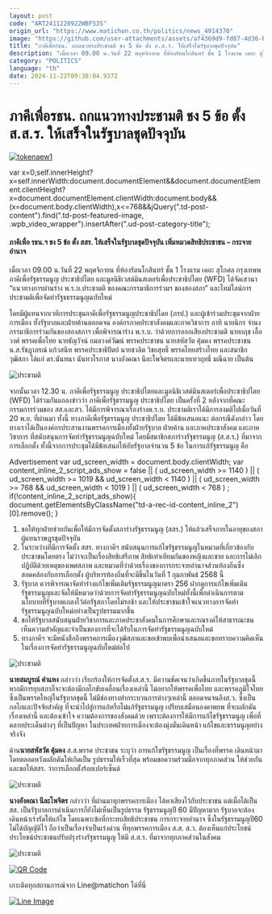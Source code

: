 ```yaml
---
layout: post
code: "ART2411220922WBF53S"
origin_url: "https://www.matichon.co.th/politics/news_4914370"
image: "https://github.com/user-attachments/assets/af4369d9-fd87-4d36-be1f-3b18d282cf8c"
title: "ภาคีเพื่อรธน. ถกแนวทางประชามติ ชง 5 ข้อ ตั้ง ส.ส.ร. ให้เสร็จในรัฐบาลชุดปัจจุบัน"
description: "เมื่อเวลา 09.00 น.วันที่ 22 พฤศจิกายน ที่ห้องรัตนโกสินทร์ ชั้น 1 โรงแรม เดอะ สุโกศล กรุงเทพพ ภาคีเพื่อรัฐธรรมนูญ ประชาธิปไตย"
category: "POLITICS"
language: "th"
date: 2024-11-22T09:38:04.937Z
---
```


# ภาคีเพื่อรธน. ถกแนวทางประชามติ ชง 5 ข้อ ตั้ง ส.ส.ร. ให้เสร็จในรัฐบาลชุดปัจจุบัน

[![](https://www.matichon.co.th/wp-content/uploads/2024/11/tokenaew1.jpg "tokenaew1")](https://www.matichon.co.th/wp-content/uploads/2024/11/tokenaew1.jpg)

var x=0;self.innerHeight?x=self.innerWidth:document.documentElement&&document.documentElement.clientHeight?x=document.documentElement.clientWidth:document.body&&(x=document.body.clientWidth),x<=768&&jQuery(".td-post-content").find(".td-post-featured-image, .wpb\_video\_wrapper").insertAfter(".ud-post-category-title");

#### **ภาคีเพื่อ รธน.ฯ ชง 5 ข้อ ตั้ง สสร. ให้เสร็จในรัฐบาลชุดปัจจุบัน เพิ่มหมวดสิทธิประชาชน – กระจายอำนาจ**

เมื่อเวลา 09.00 น.วันที่ 22 พฤศจิกายน ที่ห้องรัตนโกสินทร์ ชั้น 1 โรงแรม เดอะ สุโกศล กรุงเทพพ ภาคีเพื่อรัฐธรรมนูญ ประชาธิปไตย และมูลนิธิเวสต์มินสเตอร์เพื่อประชาธิปไตย (WFD) ได้จัดเสวนา “แนวทางการผ่านร่าง พ.ร.บ.ประชามติ ของคณะกรรมาธิการร่วมฯ ของสองสภา” และไทม์ใลน์การประชามติเพื่อจัดทำรัฐธธรรมนูญฉบับใหม่

โดยมีผู้แทนจากเวทีการประชุมภาคีเพื่อรัฐธรรมนูญประชาธิปไดย (ภรป.) และผู้เข้าร่วมประชุมจากฝ่ายการเมือง ทั้งรัฐบาลและฝ่ายค้านตลอดจน องค์กรภาคประชาสังคมและภาควิชาการ อาทิ นายนิกร จำนง กรรมาธิการร่วมกันของสองสภาฯ เพื่อพิจารณาร่าง พ.ร.บ. ว่าด้วยการออกเสียงประชามติ นายกฤช เอื้อวงศ์ พรรคเพื่อไทย นายธัญวัจน์ กมลวงศ์วัฒน์ พรรคประชาชน นายสหัสวัต คุ้มคง พรรคประชาชน น.ส.รัชฎาภรณ์ แก้วสนิท พรรคประชาธิปัตย์ นายชวลิต วิชยสุทธิ์ พรรคไทยสร้างไทย และสมาชิกวุฒิสภา ได้แก่ ดร.นันทนา นันทวโรภาส นางอังคณา นีละไพจิตรและนายเทวฤทธิ์ มณีฉาย เป็นต้น

![ประชามติ](https://www.matichon.co.th/wp-content/uploads/2024/11/S__17711129_0.jpg)

จากนั้นเวลา 12.30 น. ภาคีเพื่อรัฐธรรมนูญ ประชาธิปไตยและมูลนิธิเวสต์มินสเตอร์เพื่อประชาธิปไตย (WFD) ได้ร่วมกันแถลงข่าวว่า ภาคีเพื่อรัฐธรรมนูญ ประชาธิปไตย เป็นครั้งที่ 2 หลังจากที่คณะกรรมการร่วมของ สส.และสว. ได้มีการพิจารณาเรื่องร่างพ.ร.บ. ประชามติเราได้มีการลงมติไปเมื่อวันที่ 20 พ.ย. ที่ผ่านมา ทั้งนี้ ทางภาคีเพื่อรัฐธรรมนูญ ประชาธิปไตย ได้มีข้อเสนอแนะ ต่อกรณีดังกล่าว โดยทางเราได้เป็นองค์กรประสานงานพรรคการเมืองทั้งฝ่ายรัฐบาล ฝ่ายค้าน และภาคประชาสังคม และภาควิชาการ ที่สนับสนุนการจัดทำรัฐธรรมนูญฉบับใหม่ โดยมีสมาชิกสภาร่างรัฐธรรมนูญ (ส.ส.ร.) ที่มาจากการเลือกตั้ง ทั้งนี้จากการประชุมได้มีข้อเสนอให้กับรัฐบาลจำนวน 5 ข้อ ในการแก้รัฐธรรมนูญ คือ

Advertisement var ud\_screen\_width = document.body.clientWidth; var content\_inline\_2\_script\_ads\_show = false || ( ud\_screen\_width >= 1140 ) || ( ud\_screen\_width >= 1019 && ud\_screen\_width < 1140 ) || ( ud\_screen\_width >= 768 && ud\_screen\_width < 1019 ) || ( ud\_screen\_width < 768 ) ; if(!content\_inline\_2\_script\_ads\_show){ document.getElementsByClassName("td-a-rec-id-content\_inline\_2")\[0\].remove(); }

1.  ขอให้ทุกฝ่ายช่วยกันเพื่อให้มีการจัดตั้งสภาร่างรัฐธรรมนูญ (สสร.) ให้แล้วเสร็จภายในอายุของสภาผู้แทนราษฎรชุดปัจจุบัน
2.  ในระหว่างที่มีการจัดตั้ง สสร. ทางภาคีฯ สนับสนุนการแก้ไขรัฐธรรมนูญในหมวดที่เกี่ยวข้องกับประชาชนโดยตรง ไม่ว่าจะเป็นเรื่องสิทธิเสรีภาพ สิทธิเท่าเทียมกันของหญิงและชาย และการไม่เลิกปฏิบัติด้วยเหตุของเพศสภาพ และหมวดที่ว่าด้วยเรื่องของการกระจายอำนาจส่วนท้องถิ่นซึ่งสอดคล้องกับการเลือกตั้ง ผู้บริหารท้องถิ่นที่จะมีขึ้นในวันที่ 1 กุมภาพันธ์ 2568 นี้
3.  รัฐบาล ควรพิจารณาจัดทำร่างแก้ไขเพิ่มเติมรัฐธรรมนูญมาตรา 256 ฝากดูการแก้ไขเพิ่มเติมรัฐธรรมนูญและจัดให้มีหมวดว่าด้วยการจัดทำรัฐธรรมนูญฉบับใหม่ทั้งนี้เพื่อดำเนินการตามนโยบายที่รัฐบาลแถลงไว้ต่อรัฐสภาโดยไม่รอช้า และให้ประชาชนเข้าใจแนวทางการจัดทำรัฐธรรมนูญฉบับใหม่อย่างเป็นรูปธรรมมากขึ้น
4.  ขอให้รัฐบาลสนับสนุนฝ่ายวิชาการและภาคประชาสังคมในการศึกษาและรณรงค์ให้สาธารณะชนเห็นความสำคัญและจำเป็นของการที่จะได้รับในการจัดทำรัฐธรรมนูญฉบับใหม่
5.  ทางภาคีฯ จะมีหนังสือถึงพรรคการเมืองวุฒิสภาและขอเข้าพบเพื่อนำเสนอและขอทราบความคิดเห็นในเรื่องการจัดทำรัฐธรรมนูญฉบับใหม่ต่อไป

![ประชามติ](https://www.matichon.co.th/wp-content/uploads/2024/11/S__17711121_0.jpg)

**นายสมบูรณ์ คำแหง** กล่าวว่า เรียกร้องให้การจัดตั้งส.ส.ร. มีความชัดเจนว่าเกิดขึ้นภายในรัฐบาลชุดนี้ หากมีการยุบสภาก็จะจะต้องมีกลไกขับเคลื่อนเรื่องเหล่านี้ ไม่อยากให้พรรคเพื่อไทย และพรรคภูมิใจไทย ซึ่งเป็นพรรคใหญ่ในรัฐบาลชุดนี้ ไม่มีช่องทางทำกระบวนการต่างๆเหล่านี้ ตลอดจนจนถึงส.ว. ซึ่งเป็นกลไกและปัจจัยสำคัญ ที่จะนำไปสู่การแก้หรือไม่แก้รัฐธรรมนูญ เปรียบเสมือนองคาพยพ ที่จะผลักดันเรื่องเหล่านี้ และต้องเข้าใจ ความต้องการของสังคมด้วย เพราะต้องการให้มีการแก้ไขรัฐธรรมนูญ เพื่อที่คลายประเด็นต่างๆ ที่เป็นปัญหา ในประเทศฝ่ายการเมืองจะต้องมุ่งมั่นเดินหน้า แก้ไขและธรรมนูญอย่างจริงจัง

ด้าน**นายสหัสวัต คุ้มคง** ส.ส.พรรค ประชาชน ระบุว่า การแก้ไขรัฐธรรมนูญ เป็นเรื่องที่พรรค เดินหน้ามาโดยตลอดหวังผลักดันให้เกิดเป็น รูปธรรมให้เร็วที่สุด พร้อมขอความร่วมมือจากทุกภาคส่วน ให้ช่วยกันและขอให้สสร. ว่าการเลือกตั้งร้อยเปอร์เซ็นต์

![ประชามติ](https://www.matichon.co.th/wp-content/uploads/2024/11/S__17711125_0.jpg)

**นางอังคณา นีละไพจิตร** กล่าวว่า ที่ผ่านมาทุกพรรคการเมือง ได้หาเสียงไว้กับประชาชน แต่เมื่อได้เป็นสส. เป็นรัฐบาลการดำเนินการก็ยังไม่เห็นเป็นรูปธรรม รัฐธรรมนูญปี 60 มีปัญหามาก รัฐบาลจะต้องเดินหน้าเร่งรัดให้แก้ไข โดยเฉพาะข้อที่กระทบสิทธิประชาชน การกระจายอำนาจ ซึ่งในรัฐธรรมนูญปี60 ไม่ได้บัญญัติไว้ ถือว่าเป็นเรื่องจำเป็นเร่งด่วน ที่ทุกพรรคการเมือง ส.ส. ส.ว. ต้องเห็นแก่ประโยชน์ ประโยชน์ประชาชนปรับปรุงร่างรัฐธรรมนูญ ให้มี ส.ส.ร. ที่มาจากทุกภาคส่วนในสังคม

![ประชามติ](https://www.matichon.co.th/wp-content/uploads/2024/11/S__17711127_0.jpg)

[![QR Code](https://www.matichon.co.th/wp-content/uploads/2023/07/wob1371z.jpg)](https://lin.ee/ht0nDxX)

เกาะติดทุกสถานการณ์จาก Line@matichon ได้ที่นี่

[![Line Image](https://www.matichon.co.th/wp-content/uploads/2023/07/th.png)](https://lin.ee/ht0nDxX)